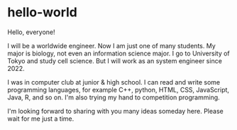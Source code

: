 # hello-world


Hello, everyone!

I will be a worldwide engineer. 
Now I am just one of many students. My major is biology, not even an information science major.
I go to University of Tokyo and study cell science.
But I will work as an system engineer since 2022.

I was in computer club at junior & high school.
I can read and write some programming languages, for example C++, python, HTML, CSS, JavaScript, Java, R, and so on.
I'm also trying my hand to competition programming.

I'm looking forward to sharing with you many ideas someday here.
Please wait for me just a time.


